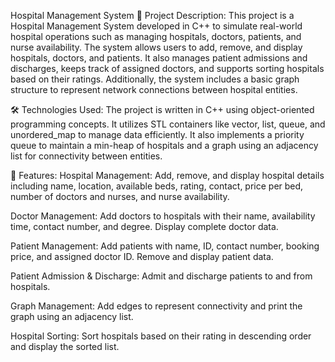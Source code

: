 Hospital Management System
📌 Project Description:
This project is a Hospital Management System developed in C++ to simulate real-world hospital operations such as managing hospitals, doctors, patients, and nurse availability.
The system allows users to add, remove, and display hospitals, doctors, and patients. It also manages patient admissions and discharges, keeps track of assigned doctors, and supports sorting hospitals based on their ratings. 
Additionally, the system includes a basic graph structure to represent network connections between hospital entities.

🛠️ Technologies Used:
The project is written in C++ using object-oriented programming concepts. 
It utilizes STL containers like vector, list, queue, and unordered_map to manage data efficiently.
It also implements a priority queue to maintain a min-heap of hospitals and a graph using an adjacency list for connectivity between entities.

📁 Features:
Hospital Management: Add, remove, and display hospital details including name, location, available beds, rating, contact, price per bed, number of doctors and nurses, and nurse availability.

Doctor Management: Add doctors to hospitals with their name, availability time, contact number, and degree. Display complete doctor data.

Patient Management: Add patients with name, ID, contact number, booking price, and assigned doctor ID. Remove and display patient data.

Patient Admission & Discharge: Admit and discharge patients to and from hospitals.

Graph Management: Add edges to represent connectivity and print the graph using an adjacency list.

Hospital Sorting: Sort hospitals based on their rating in descending order and display the sorted list.
